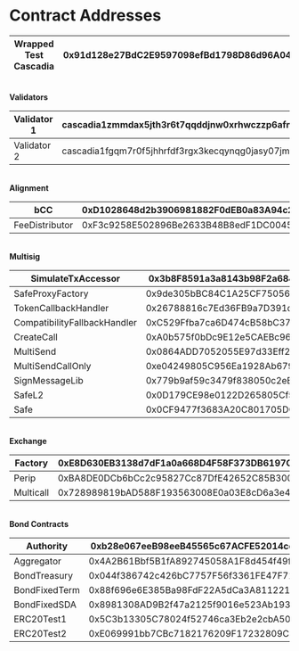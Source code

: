 # Contract Addresses

| Wrapped Test Cascadia | 0x91d128e27BdC2E9597098efBd1798D86d96A04c2 |
| --------------------- | ------------------------------------------ |

\
**Validators**

| Validator 1 | cascadia1zmmdax5jth3r6t7qqddjnw0xrhwczzp6afn4c9 |
| ----------- | ----------------------------------------------- |
| Validator 2 | cascadia1fgqm7r0f5jhhrfdf3rgx3kecqynqg0jasy07jm |

\
**Alignment**

| bCC            | 0xD1028648d2b3906981882F0dEB0a83A94c27d4D4 |
| -------------- | ------------------------------------------ |
| FeeDistributor | 0xF3c9258E502896Be2633B48B8edF1DC004571B08 |

\
**Multisig**

| SimulateTxAccessor           | 0x3b8F8591a3a8143b98F2a684F64cFACD1529AfB9 |
| ---------------------------- | ------------------------------------------ |
| SafeProxyFactory             | 0x9de305bBC84C1A25CF750569F99b4D91e369D7F5 |
| TokenCallbackHandler         | 0x26788816c7Ed36FB9a7D391dc5bac3D2256f7327 |
| CompatibilityFallbackHandler | 0xC529Ffba7ca6D474cB58bC37E94927AE90d00efE |
| CreateCall                   | 0xA0b575f0bDc9E12e5CAEBc962C59e49C819B6F26 |
| MultiSend                    | 0x0864ADD7052055E97d33Eff28aA3Aa689Fe9fd01 |
| MultiSendCallOnly            | 0xe04249805C956Ea1928Ab6798D12b85faCE8407c |
| SignMessageLib               | 0x779b9af59c3479f838050c2eE4975a6a96C1637C |
| SafeL2                       | 0x0D179CE98e0122D265805Cf5848dfB9D79ed285d |
| Safe                         | 0x0CF9477f3683A20C801705DCA97cB5EDc49A44E3 |

\
**Exchange**

| Factory   | 0xE8D630EB3138d7dF1a0a668D4F58F373DB6197C3 |
| --------- | ------------------------------------------ |
| Perip     | 0xBA8DE0DCb6bCc2c95827Cc87DfE42652C85B3004 |
| Multicall | 0x728989819bAD588F193563008E0a03E8cD6a3e4a |

\
**Bond Contracts**

| Authority     | 0xb28e067eeB98eeB45565c67ACFE52014cc7427e6 |
| ------------- | ------------------------------------------ |
| Aggregator    | 0x4A2B61Bbf5B1fA892745058A1F8d454f49f81B23 |
| BondTreasury  | 0x044f386742c426bC7757F56f3361FE47F7153fF6 |
| BondFixedTerm | 0x88f696e6E385Ba98FdF22A5dCa3A81122127c6F0 |
| BondFixedSDA  | 0x8981308AD9B2f47a2125f9016e523Ab1934186EE |
| ERC20Test1    | 0x5C3b13305C78024f52746ca3Eb2e2cbA50D41d18 |
| ERC20Test2    | 0xE069991bb7CBc7182176209F17232809C187aC7A |

